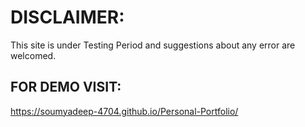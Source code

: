 # DISCLAIMER:
This site is under Testing Period and suggestions about any error are welcomed.
## FOR DEMO VISIT:  
 https://soumyadeep-4704.github.io/Personal-Portfolio/
